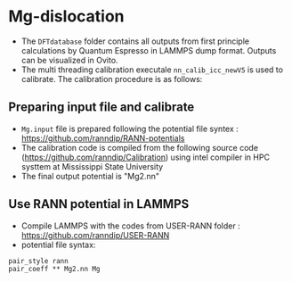 # Mg-dislocation 

- The ```DFTdatabase``` folder contains all outputs from first principle calculations by Quantum Espresso in LAMMPS dump format. Outputs can be visualized in Ovito.
- The multi threading calibration executale ```nn_calib_icc_newV5``` is used to calibrate. The calibration procedure is as follows:


## Preparing input file and calibrate

* ```Mg.input``` file is prepared following the potential file syntex : https://github.com/ranndip/RANN-potentials
* The calibration code is compiled from the following source code (https://github.com/ranndip/Calibration) using intel compiler in HPC systtem at Mississippi State University
* The final output potential is "Mg2.nn"

## Use RANN potential in LAMMPS

* Compile LAMMPS with the codes from USER-RANN folder : https://github.com/ranndip/USER-RANN
* potential file syntax:

``` 
pair_style rann 
pair_coeff ** Mg2.nn Mg
```
